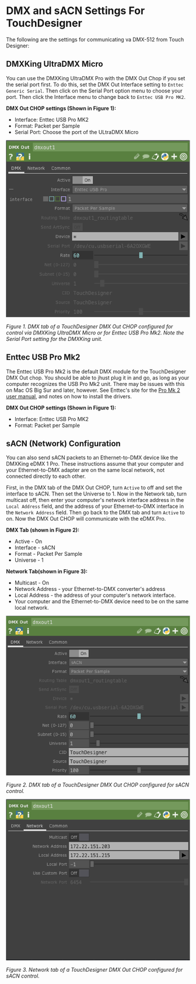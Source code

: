 #  DMX and sACN Settings For TouchDesigner

The following are the settings for communicating va DMX-512 from Touch Designer:

## DMXKing UltraDMX Micro

You can use the DMXKing UltraDMX Pro with the DMX Out Chop if you set the serial port first. To do this, set the DMX Out Interface setting to `Enttec Generic Serial`. Then click on the Serial Port option menu to choose your port. Then click the Interface menu to change back to `Enttec USB Pro MK2`. 

__DMX Out CHOP settings (Shown in Figure 1):__
* Interface: Enttec USB Pro MK2
* Format: Packet per Sample
* Serial Port: Choose the port of the ULtraDMX Micro

 ![Figure 1. DMX tab of a TouchDesigner DMX Out CHOP configured for control via DMXKing UltraDMX Micro.](img/DMX-CHOP-UltraDMX-Micro.png)

_Figure 1. DMX tab of a TouchDesigner DMX Out CHOP configured for control via DMXKing UltraDMX Micro or for Enttec USB Pro Mk2. Note the Serial Port setting for the DMXKing unit._ 


## Enttec USB Pro Mk2

The Enttec USB Pro Mk2 is the default DMX module for the TouchDesigner DMX Out chop. You should be able to jhust plug it in and go, as long as your computer recognizes the USB Pro Mk2 unit. There may be issues with this on Mac OS Big Sur and later, however. See Enttec's site for the [Pro Mk 2 user manual](https://www.enttec.com/product/controls/dmx-usb-interfaces/dmx-usb-pro-interface/), and notes on how to install the drivers. 

__DMX Out CHOP settings (Shown in Figure 1):__
* Interface: Enttec USB Pro MK2
* Format: Packet per Sample

## sACN (Network) Configuration
You can also send sACN packets to an Ethernet-to-DMX device like the DMXKing eDMX 1 Pro. These instructions assume that your computer and your Ethernet-to-DMX adapter are on the same local network, not connected directly to each other.

First, in the DMX tab of the DMX Out CHOP, turn `Active` to off and set the interface to sACN. Then set the Universe to 1. Now in the Network tab, turn multicast off, then enter your computer's network interface address in the `Local Address` field, and the address of your Ethernet-to-DMX interface in the `Network Address` field. Then go back to the DMX tab and turn `Active` to on. Now the DMX Out CHOP will communicate with the eDMX Pro. 

__DMX Tab (shown in Figure 2):__
* Active - On  
* Interface - sACN
* Format - Packet Per Sample
* Universe - 1

__Network Tab(shown in Figure 3):__
* Multicast - On
* Network Address - your Ethernet-to-DMX converter's address
* Local Address - the address of your computer's network interface.
* Your computer and the Ethernet-to-DMX device need to be on the same local network. 

 ![Figure 2. DMX tab of a TouchDesigner DMX Out CHOP configured for sACN control.](img/DMX-CHOP-DMX-tab2.png)

_Figure 2. DMX tab of a TouchDesigner DMX Out CHOP configured for sACN control._ 

![Figure 3. Network tab of a TouchDesigner DMX Out CHOP configured for sACN control.](img/DMX-CHOP-network-tab2.png)

_Figure 3. Network tab of a TouchDesigner DMX Out CHOP configured for sACN control._